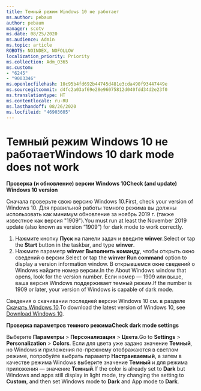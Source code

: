 ```yaml
---
title: Темный режим Windows 10 не работает
ms.author: pebaum
author: pebaum
manager: scotv
ms.date: 08/25/2020
ms.audience: Admin
ms.topic: article
ROBOTS: NOINDEX, NOFOLLOW
localization_priority: Priority
ms.collection: Adm_O365
ms.custom:
- "6245"
- "9003346"
ms.openlocfilehash: 10c95b4fd692b44745d481e3cda490f93447449e
ms.sourcegitcommit: d4fc2a03af69e28e96075812d040fdd34d2e23f0
ms.translationtype: HT
ms.contentlocale: ru-RU
ms.lasthandoff: 08/26/2020
ms.locfileid: "46903605"
---
```

# <a name="windows-10-dark-mode-does-not-work"></a><span data-ttu-id="fa8e1-102">Темный режим Windows 10 не работает</span><span class="sxs-lookup"><span data-stu-id="fa8e1-102">Windows 10 dark mode does not work</span></span>

<span data-ttu-id="fa8e1-103">**Проверка (и обновление) версии Windows 10**</span><span class="sxs-lookup"><span data-stu-id="fa8e1-103">**Check (and update) Windows 10 version**</span></span>

<span data-ttu-id="fa8e1-104">Сначала проверьте свою версию Windows 10.</span><span class="sxs-lookup"><span data-stu-id="fa8e1-104">First, check your version of Windows 10.</span></span> <span data-ttu-id="fa8e1-105">Для правильной работы темного режима вы должны использовать как минимум обновление за ноябрь 2019 г. (также известное как версия "1909").</span><span class="sxs-lookup"><span data-stu-id="fa8e1-105">You must run at least the November 2019 update (also known as version “1909”) for dark mode to work correctly.</span></span>  

1. <span data-ttu-id="fa8e1-106">Нажмите кнопку **Пуск** на панели задач и введите  **winver**.</span><span class="sxs-lookup"><span data-stu-id="fa8e1-106">Select or tap the **Start** button in the taskbar, and type  **winver**.</span></span> 
2. <span data-ttu-id="fa8e1-107">Нажмите параметр **winver Выполнить команду**, чтобы открыть окно сведений о версии.</span><span class="sxs-lookup"><span data-stu-id="fa8e1-107">Select or tap the **winver Run command** option to display a version information window.</span></span>
    <span data-ttu-id="fa8e1-108">В открывшемся окне сведений о Windows найдите номер версии.</span><span class="sxs-lookup"><span data-stu-id="fa8e1-108">In the About Windows window that opens, look for the version number.</span></span> <span data-ttu-id="fa8e1-109">Если номер — 1909 или выше, ваша версия Windows поддерживает темный режим.</span><span class="sxs-lookup"><span data-stu-id="fa8e1-109">If the number is 1909 or later, your version of Windows is capable of dark mode.</span></span>

<span data-ttu-id="fa8e1-110">Сведения о скачивании последней версии Windows 10 см. в разделе [Скачать Windows 10](https://www.microsoft.com/software-download/windows10).</span><span class="sxs-lookup"><span data-stu-id="fa8e1-110">To download the latest version of Windows 10, see [Download Windows 10](https://www.microsoft.com/software-download/windows10).</span></span>

<span data-ttu-id="fa8e1-111">**Проверка параметров темного режима**</span><span class="sxs-lookup"><span data-stu-id="fa8e1-111">**Check dark mode settings**</span></span>

<span data-ttu-id="fa8e1-112">Выберите **Параметры** > **Персонализация** > **Цвета**.</span><span class="sxs-lookup"><span data-stu-id="fa8e1-112">Go to **Settings** > **Personalization** > **Colors**.</span></span> <span data-ttu-id="fa8e1-113">Если для цвета уже задано значение **Темный**, но Windows и приложения по-прежнему отображаются в светлом режиме, попробуйте выбрать параметр **Настраиваемый**, а затем в качестве режима Windows выберите значение **Темный** и для режима приложения — значение **Темный**.</span><span class="sxs-lookup"><span data-stu-id="fa8e1-113">If the color is already set to  **Dark** but Windows and apps still display in light mode, try changing the setting to  **Custom**, and then set Windows mode to **Dark** and App mode to **Dark**.</span></span>